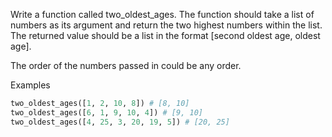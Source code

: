 Write a function called two_oldest_ages. The function should take a list of numbers as its argument and return the two highest numbers within the list. The returned value should be a list in the format [second oldest age, oldest age].

The order of the numbers passed in could be any order.

Examples

```py
two_oldest_ages([1, 2, 10, 8]) # [8, 10]
two_oldest_ages([6, 1, 9, 10, 4]) # [9, 10]
two_oldest_ages([4, 25, 3, 20, 19, 5]) # [20, 25]
```
